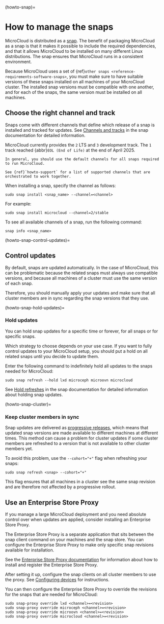 (howto-snap)=
# How to manage the snaps

MicroCloud is distributed as a [snap](https://snapcraft.io/docs).
The benefit of packaging MicroCloud as a snap is that it makes it possible to include the required dependencies, and that it allows MicroCloud to be installed on many different Linux distributions.
The snap ensures that MicroCloud runs in a consistent environment.

Because MicroCloud uses a set of {ref}`other snaps <reference-requirements-software-snaps>`, you must make sure to have suitable versions of these snaps installed on all machines of your MicroCloud cluster.
The installed snap versions must be compatible with one another, and for each of the snaps, the same version must be installed on all machines.

## Choose the right channel and track

Snaps come with different channels that define which release of a snap is installed and tracked for updates.
See [Channels and tracks](https://snapcraft.io/docs/channels) in the snap documentation for detailed information.

MicroCloud currently provides the `2` LTS and `3` development track. The `1` track reached {abbr}`EOL (End of Life)` at the end of April 2025.

```{tip}
In general, you should use the default channels for all snaps required to run MicroCloud.

See {ref}`howto-support` for a list of supported channels that are orchestrated to work together.
```

When installing a snap, specify the channel as follows:

    sudo snap install <snap_name> --channel=<channel>

For example:

    sudo snap install microcloud --channel=2/stable

To see all available channels of a snap, run the following command:

    snap info <snap_name>

(howto-snap-control-updates)=
## Control updates

By default, snaps are updated automatically.
In the case of MicroCloud, this can be problematic because the related snaps must always use compatible versions, and because all machines of a cluster must use the same version of each snap.

Therefore, you should manually apply your updates and make sure that all cluster members are in sync regarding the snap versions that they use.

(howto-snap-hold-updates)=
### Hold updates

You can hold snap updates for a specific time or forever, for all snaps or for specific snaps.

Which strategy to choose depends on your use case.
If you want to fully control updates to your MicroCloud setup, you should put a hold on all related snaps until you decide to update them.

Enter the following command to indefinitely hold all updates to the snaps needed for MicroCloud:

    sudo snap refresh --hold lxd microceph microovn microcloud

See [Hold refreshes](https://snapcraft.io/docs/managing-updates#heading--hold) in the snap documentation for detailed information about holding snap updates.

(howto-snap-cluster)=
### Keep cluster members in sync

Snap updates are delivered as [progressive releases](https://snapcraft.io/docs/progressive-releases), which means that updated snap versions are made available to different machines at different times.
This method can cause a problem for cluster updates if some cluster members are refreshed to a version that is not available to other cluster members yet.

To avoid this problem, use the `--cohort="+"` flag when refreshing your snaps:

    sudo snap refresh <snap> --cohort="+"

This flag ensures that all machines in a cluster see the same snap revision and are therefore not affected by a progressive rollout.

## Use an Enterprise Store Proxy

If you manage a large MicroCloud deployment and you need absolute control over when updates are applied, consider installing an Enterprise Store Proxy.

The Enterprise Store Proxy is a separate application that sits between the snap client command on your machines and the snap store.
You can configure the Enterprise Store Proxy to make only specific snap revisions available for installation.

See the [Enterprise Store Proxy documentation](https://documentation.ubuntu.com/enterprise-store/) for information about how to install and register the Enterprise Store Proxy.

After setting it up, configure the snap clients on all cluster members to use the proxy.
See [Configuring devices](https://documentation.ubuntu.com/enterprise-store/main/how-to/devices/) for instructions.

You can then configure the Enterprise Store Proxy to override the revisions for the snaps that are needed for MicroCloud:

    sudo snap-proxy override lxd <channel>=<revision>
    sudo snap-proxy override microceph <channel>=<revision>
    sudo snap-proxy override microovn <channel>=<revision>
    sudo snap-proxy override microcloud <channel>=<revision>
